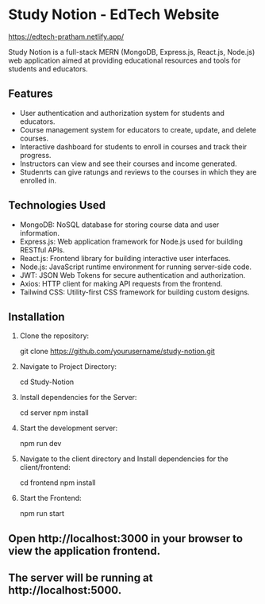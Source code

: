 # Study Notion - EdTech Website
https://edtech-pratham.netlify.app/


Study Notion is a full-stack MERN (MongoDB, Express.js, React.js, Node.js) web application aimed at providing educational resources and tools for students and educators.

## Features

- User authentication and authorization system for students and educators.
- Course management system for educators to create, update, and delete courses.
- Interactive dashboard for students to enroll in courses and track their progress.
- Instructors can view and see their courses and income generated.
- Studenrts can give ratungs and reviews to the courses in which they are enrolled in.

## Technologies Used

- MongoDB: NoSQL database for storing course data and user information.
- Express.js: Web application framework for Node.js used for building RESTful APIs.
- React.js: Frontend library for building interactive user interfaces.
- Node.js: JavaScript runtime environment for running server-side code.
- JWT: JSON Web Tokens for secure authentication and authorization.
- Axios: HTTP client for making API requests from the frontend.
- Tailwind CSS: Utility-first CSS framework for building custom designs.

## Installation

1. Clone the repository:
   
     git clone https://github.com/yourusername/study-notion.git

2. Navigate to Project Directory:

     cd Study-Notion

3. Install dependencies for the Server:

     cd server
     npm install
   
4. Start the development server:

     npm run dev
   
5. Navigate to the client directory and Install dependencies for the client/frontend:

     cd frontend
     npm install

6. Start the Frontend:

     npm run start
   
   

## Open http://localhost:3000 in your browser to view the application frontend.

## The server will be running at http://localhost:5000.



   

